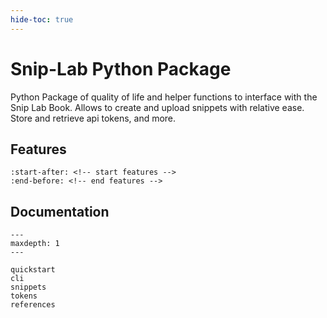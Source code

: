 ```yaml
---
hide-toc: true
---
```


# Snip-Lab Python Package

Python Package of quality of life and helper functions to interface with the Snip Lab Book. Allows to create and upload snippets with relative ease. Store and retrieve api tokens, and more.


## Features

```{include} ../README.md
:start-after: <!-- start features -->
:end-before: <!-- end features -->
```



## Documentation

```{toctree}    
---
maxdepth: 1
---

quickstart
cli
snippets
tokens
references
```

